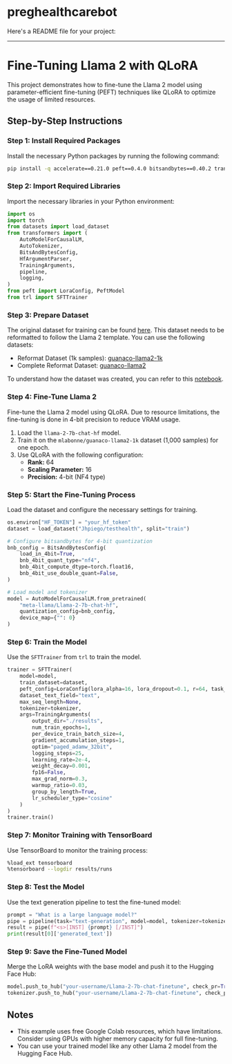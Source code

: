 # preghealthcarebot

Here's a README file for your project:

---

# Fine-Tuning Llama 2 with QLoRA

This project demonstrates how to fine-tune the Llama 2 model using parameter-efficient fine-tuning (PEFT) techniques like QLoRA to optimize the usage of limited resources.

## Step-by-Step Instructions

### Step 1: Install Required Packages

Install the necessary Python packages by running the following command:

```bash
pip install -q accelerate==0.21.0 peft==0.4.0 bitsandbytes==0.40.2 transformers==4.31.0 trl==0.4.7
```

### Step 2: Import Required Libraries

Import the necessary libraries in your Python environment:

```python
import os
import torch
from datasets import load_dataset
from transformers import (
    AutoModelForCausalLM,
    AutoTokenizer,
    BitsAndBytesConfig,
    HfArgumentParser,
    TrainingArguments,
    pipeline,
    logging,
)
from peft import LoraConfig, PeftModel
from trl import SFTTrainer
```

### Step 3: Prepare Dataset

The original dataset for training can be found [here](https://huggingface.co/datasets/timdettmers/openassistant-guanaco). This dataset needs to be reformatted to follow the Llama 2 template. You can use the following datasets:

- Reformat Dataset (1k samples): [guanaco-llama2-1k](https://huggingface.co/datasets/mlabonne/guanaco-llama2-1k)
- Complete Reformat Dataset: [guanaco-llama2](https://huggingface.co/datasets/mlabonne/guanaco-llama2)

To understand how the dataset was created, you can refer to this [notebook](https://colab.research.google.com/drive/1Ad7a9zMmkxuXTOh1Z7-rNSICA4dybpM2?usp=sharing).

### Step 4: Fine-Tune Llama 2

Fine-tune the Llama 2 model using QLoRA. Due to resource limitations, the fine-tuning is done in 4-bit precision to reduce VRAM usage.

1. Load the `llama-2-7b-chat-hf` model.
2. Train it on the `mlabonne/guanaco-llama2-1k` dataset (1,000 samples) for one epoch.
3. Use QLoRA with the following configuration:
   - **Rank:** 64
   - **Scaling Parameter:** 16
   - **Precision:** 4-bit (NF4 type)

### Step 5: Start the Fine-Tuning Process

Load the dataset and configure the necessary settings for training.

```python
os.environ["HF_TOKEN"] = "your_hf_token"
dataset = load_dataset("Jhpiego/testhealth", split="train")

# Configure bitsandbytes for 4-bit quantization
bnb_config = BitsAndBytesConfig(
    load_in_4bit=True,
    bnb_4bit_quant_type="nf4",
    bnb_4bit_compute_dtype=torch.float16,
    bnb_4bit_use_double_quant=False,
)

# Load model and tokenizer
model = AutoModelForCausalLM.from_pretrained(
    "meta-llama/Llama-2-7b-chat-hf",
    quantization_config=bnb_config,
    device_map={"": 0}
)
```

### Step 6: Train the Model

Use the `SFTTrainer` from `trl` to train the model.

```python
trainer = SFTTrainer(
    model=model,
    train_dataset=dataset,
    peft_config=LoraConfig(lora_alpha=16, lora_dropout=0.1, r=64, task_type="CAUSAL_LM"),
    dataset_text_field="text",
    max_seq_length=None,
    tokenizer=tokenizer,
    args=TrainingArguments(
        output_dir="./results",
        num_train_epochs=1,
        per_device_train_batch_size=4,
        gradient_accumulation_steps=1,
        optim="paged_adamw_32bit",
        logging_steps=25,
        learning_rate=2e-4,
        weight_decay=0.001,
        fp16=False,
        max_grad_norm=0.3,
        warmup_ratio=0.03,
        group_by_length=True,
        lr_scheduler_type="cosine"
    )
)
trainer.train()
```

### Step 7: Monitor Training with TensorBoard

Use TensorBoard to monitor the training process:

```bash
%load_ext tensorboard
%tensorboard --logdir results/runs
```

### Step 8: Test the Model

Use the text generation pipeline to test the fine-tuned model:

```python
prompt = "What is a large language model?"
pipe = pipeline(task="text-generation", model=model, tokenizer=tokenizer, max_length=200)
result = pipe(f"<s>[INST] {prompt} [/INST]")
print(result[0]['generated_text'])
```

### Step 9: Save the Fine-Tuned Model

Merge the LoRA weights with the base model and push it to the Hugging Face Hub:

```python
model.push_to_hub("your-username/Llama-2-7b-chat-finetune", check_pr=True)
tokenizer.push_to_hub("your-username/Llama-2-7b-chat-finetune", check_pr=True)
```

## Notes

- This example uses free Google Colab resources, which have limitations. Consider using GPUs with higher memory capacity for full fine-tuning.
- You can use your trained model like any other Llama 2 model from the Hugging Face Hub.

